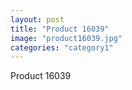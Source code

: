 ```yaml
---
layout: post
title: "Product 16039"
image: "product16039.jpg"
categories: "category1"
---
```

Product 16039
